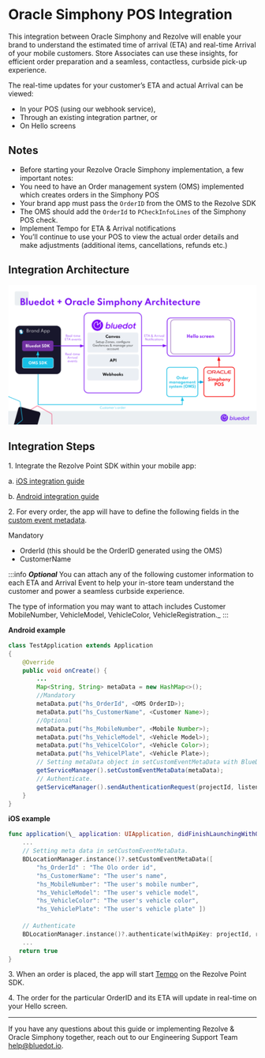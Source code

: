 Oracle Simphony POS Integration
===============================

This integration between Oracle Simphony and Rezolve will enable your brand to understand the estimated time of arrival (ETA) and real-time Arrival of your mobile customers. Store Associates can use these insights, for efficient order preparation and a seamless, contactless, curbside pick-up experience.

The real-time updates for your customer’s ETA and actual Arrival can be viewed:

*   In your POS (using our webhook service),
*   Through an existing integration partner, or
*   On Hello screens

Notes
-----

*   Before starting your Rezolve Oracle Simphony implementation, a few important notes:
*   You need to have an Order management system (OMS) implemented which creates orders in the Simphony POS
*   Your brand app must pass the `OrderID` from the OMS to the Rezolve SDK
*   The OMS should add the `OrderId` to `PCheckInfoLines` of the Simphony POS check.
*   Implement Tempo for ETA & Arrival notifications
*   You’ll continue to use your POS to view the actual order details and make adjustments (additional items, cancellations, refunds etc.)

Integration Architecture
------------------------

![](../assets/Bluedot_Partner_Oracle_Simphony_Architecture-1024x576.png)

Integration Steps
-----------------

1\. Integrate the Rezolve Point SDK within your mobile app:

a. [iOS integration guide](../Point%20SDK/iOS/Quick%20Start.md)

b. [Android integration guide](../Point%20SDK/Android/Quick%20Start.md)

2\. For every order, the app will have to define the following fields in the [custom event metadata](../Custom%20Data.md).

Mandatory

*   OrderId (this should be the OrderID generated using the OMS)
*   CustomerName

:::info
***Optional***
You can attach any of the following customer information to each ETA and Arrival Event to help your in-store team understand the customer and power a seamless curbside experience.

The type of information you may want to attach includes Customer MobileNumber, VehicleModel, VehicleColor, VehicleRegistration._
:::

**Android example**
```java
class TestApplication extends Application
{
    @Override
    public void onCreate() {
        ...
        Map<String, String> metaData = new HashMap<>();
        //Mandatory
        metaData.put("hs_OrderId", <OMS OrderID>);
        metaData.put("hs_CustomerName", <Customer Name>);
        //Optional
        metaData.put("hs_MobileNumber", <Mobile Number>);
        metaData.put("hs_VehicleModel", <Vehicle Model>);
        metaData.put("hs_VehicelColor", <Vehicle Color>);
        metaData.put("hs_VehicelPlate", <Vehicle Plate>);
        // Setting metaData object in setCustomEventMetaData with BlueDotPointService.
        getServiceManager().setCustomEventMetaData(metaData);
        // Authenticate.
        getServiceManager().sendAuthenticationRequest(projectId, listener, restartMode)
    }
}
```

**iOS example**
```swift
func application(\_ application: UIApplication, didFinishLaunchingWithOptions launchOptions: [UIApplication.LaunchOptionsKey: Any]?) -> Boo {
    ...
    // Setting meta data in setCustomEventMetaData.
    BDLocationManager.instance()?.setCustomEventMetaData([
        "hs_OrderId" : "The Olo order id",
        "hs_CustomerName": "The user's name",
        "hs_MobileNumber": "The user's mobile number",
        "hs_VehicleModel": "The user's vehicle model",
        "hs_VehicleColor": "The user's vehicle color", 
        "hs_VehiclePlate": "The user's vehicle plate" ])

    // Authenticate
    BDLocationManager.instance()?.authenticate(withApiKey: projectId, requestAuthorization: BDAuthorizationLevel.authorizedAlways)
    ...
   return true
}
```

3\. When an order is placed, the app will start [Tempo](../Tempo/Integrate%20the%20Point%20SDK%20in%20your%20app.md) on the Rezolve Point SDK.

4\. The order for the particular OrderID and its ETA will update in real-time on your Hello screen.

* * *

If you have any questions about this guide or implementing Rezolve & Oracle Simphony together, reach out to our Engineering Support Team [help@bluedot.io](mailto:help@bluedot.io).